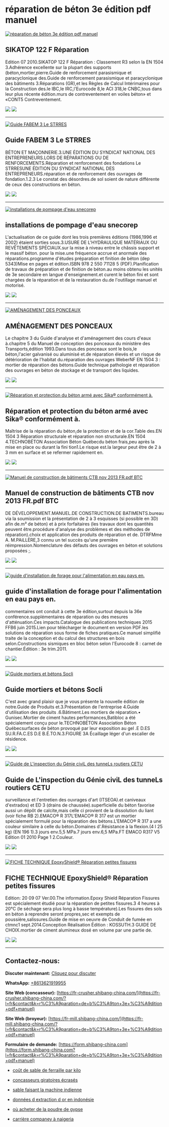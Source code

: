 # réparation de béton 3e édition pdf manuel

<a href="https://swt.shibang-china.com/?l=fr&img&k=r%C3%A9paration+de+b%C3%A9ton+3e+%C3%A9dition+pdf+manuel" target="_blank">![réparation de béton 3e édition pdf manuel](http://static.shibang-china.com/all-800x300/1311.jpg)</a>

## SIKATOP 122 F Réparation
Edition 07 2010.SIKATOP 122 F Réparation : Classement R3 selon la EN 1504 3.Adhérence excellente sur la plupart des supports (béton,mortier,pierre.Guide de renforcement parasismique et paracyclonique des.Guide de renforcement parasismique et paracyclonique des bâtiments 3.Réparations (GR),et les Règles de Calcul Intérimaires pour la Construction des.le IBC,le IRC,l&#39;Eurocode 8,le ACI 318,le CNBC,tous dans leur plus récente édition.murs de contreventement en voiles béton» et «CONT5 Contreventement.


<a href="https://whatsapp.shibangsoft.com/WhatsApp.php" target="_blank" title="WhatsApp">![](http://static.shibang-china.com/icon/whatsapp.png)</a> <a href="https://swt.shibang-china.com/?l=fr&icon&k=r%C3%A9paration+de+b%C3%A9ton+3e+%C3%A9dition+pdf+manuel" target="_blank">![](http://static.shibang-china.com/icon/chat-fr.png)</a>

---

<a href="https://swt.shibang-china.com/?l=fr&img&k=r%C3%A9paration+de+b%C3%A9ton+3e+%C3%A9dition+pdf+manuel" target="_blank">![Guide FABEM 3 Le STRRES](http://static.shibang-china.com/all-800x300/679.jpg)</a>

## Guide FABEM 3 Le STRRES
BÉTON ET MAÇONNERIE.3.UNE ÉDITION DU SYNDICAT NATIONAL DES ENTREPRENEURS.LORS DE RÉPARATIONS OU DE RENFORCEMENTS.Réparation et renforcement des fondations Le STRRESUNE ÉDITION DU SYNDICAT NATIONAL DES ENTREPRENEURS.réparation et de renforcement des ouvrages de fondation.1.2.3 Le constat des désordres.de sol soient de nature différente de ceux des constructions en béton.


<a href="https://whatsapp.shibangsoft.com/WhatsApp.php" target="_blank" title="WhatsApp">![](http://static.shibang-china.com/icon/whatsapp.png)</a> <a href="https://swt.shibang-china.com/?l=fr&icon&k=r%C3%A9paration+de+b%C3%A9ton+3e+%C3%A9dition+pdf+manuel" target="_blank">![](http://static.shibang-china.com/icon/chat-fr.png)</a>

---

<a href="https://swt.shibang-china.com/?l=fr&img&k=r%C3%A9paration+de+b%C3%A9ton+3e+%C3%A9dition+pdf+manuel" target="_blank">![installations de pompage d&#39;eau snecorep](http://static.shibang-china.com/all-800x300/346.jpg)</a>

## installations de pompage d&#39;eau snecorep
L&#39;actualisation de ce guide dont les trois premières éditions (1986,1996 et 2002) étaient sorties sous.3.USURE DE L&#39;HYDRAULIQUE MATÉRIAUX OU REVÊTEMENTS SPÉCIAUX.sur la mise à niveau entre le châssis support et le massif béton. pour la mise.une fréquence accrue et anormale des réparations.programme d&#39;études préparation et finition de béton (dep 5343)Mise en pages et édition.ISBN 978 2 550 71128 5 (PDF).Planification de travaux de préparation et de finition de béton.au moins obtenu les unités de 3e secondaire en langue d&#39;enseignement.et curent le béton fini et sont chargées de la réparation et de la restauration du.de l&#39;outillage manuel et motorisé.


<a href="https://whatsapp.shibangsoft.com/WhatsApp.php" target="_blank" title="WhatsApp">![](http://static.shibang-china.com/icon/whatsapp.png)</a> <a href="https://swt.shibang-china.com/?l=fr&icon&k=r%C3%A9paration+de+b%C3%A9ton+3e+%C3%A9dition+pdf+manuel" target="_blank">![](http://static.shibang-china.com/icon/chat-fr.png)</a>

---

<a href="https://swt.shibang-china.com/?l=fr&img&k=r%C3%A9paration+de+b%C3%A9ton+3e+%C3%A9dition+pdf+manuel" target="_blank">![AMÉNAGEMENT DES PONCEAUX](http://static.shibang-china.com/all-800x300/787.jpg)</a>

## AMÉNAGEMENT DES PONCEAUX
Le chapitre 3 du Guide d&#39;analyse et d&#39;aménagement des cours d&#39;eaux à.chapitre 5 du Manuel de conception des ponceaux du ministère des Transports,édition 1993.Dans tous.des ponceaux sont le bois,le béton,l&#39;acier galvanisé ou aluminisé et.de réparation élevés et un risque de détérioration de l&#39;habitat du.réparation des ouvrages WeberNF EN 1504 3 : mortier de réparation des bétons.Guide technique pathologie et réparation des ouvrages en béton de stockage et de transport des liquides.


<a href="https://whatsapp.shibangsoft.com/WhatsApp.php" target="_blank" title="WhatsApp">![](http://static.shibang-china.com/icon/whatsapp.png)</a> <a href="https://swt.shibang-china.com/?l=fr&icon&k=r%C3%A9paration+de+b%C3%A9ton+3e+%C3%A9dition+pdf+manuel" target="_blank">![](http://static.shibang-china.com/icon/chat-fr.png)</a>

---

<a href="https://swt.shibang-china.com/?l=fr&img&k=r%C3%A9paration+de+b%C3%A9ton+3e+%C3%A9dition+pdf+manuel" target="_blank">![Réparation et protection du béton armé avec Sika® conformément à.](http://static.shibang-china.com/all-800x300/573.jpg)</a>

## Réparation et protection du béton armé avec Sika® conformément à.
Maîtrise de la réparation du béton,de la protection et de la cor.Table des.EN 1504 3 Réparation structurale et réparation non structurale.EN 1504 4.TECHNOBÉTON Association Béton Québecdu béton frais,peu après la mise en place ou durant la fini tion1.Le risque est.la largeur peut être de 2 à 3 mm en surface et se refermer rapidement en.


<a href="https://whatsapp.shibangsoft.com/WhatsApp.php" target="_blank" title="WhatsApp">![](http://static.shibang-china.com/icon/whatsapp.png)</a> <a href="https://swt.shibang-china.com/?l=fr&icon&k=r%C3%A9paration+de+b%C3%A9ton+3e+%C3%A9dition+pdf+manuel" target="_blank">![](http://static.shibang-china.com/icon/chat-fr.png)</a>

---

<a href="https://swt.shibang-china.com/?l=fr&img&k=r%C3%A9paration+de+b%C3%A9ton+3e+%C3%A9dition+pdf+manuel" target="_blank">![Manuel de construction de bâtiments CTB nov 2013 FR.pdf BTC](http://static.shibang-china.com/all-800x300/363.jpg)</a>

## Manuel de construction de bâtiments CTB nov 2013 FR.pdf BTC
DE DÉVELOPPEMENT.MANUEL.DE CONSTRUCTION.DE BATIMENTS.bureau via la soumission et la présentation de 2 à 3 esquisses (si possible en 3D) afin de.m³ de béton) et à prix forfaitaires (les travaux dont les quantités peuvent être.procédure d&#39;analyse des problèmes et des méthodes de réparation).choix et application des produits de réparation et de. DTRFMme A. M.PAiLLÈRE,3 connu un tel succès qu&#39;une première réimpression.Nomenclature des défauts des ouvrages en béton et solutions proposées ;.


<a href="https://whatsapp.shibangsoft.com/WhatsApp.php" target="_blank" title="WhatsApp">![](http://static.shibang-china.com/icon/whatsapp.png)</a> <a href="https://swt.shibang-china.com/?l=fr&icon&k=r%C3%A9paration+de+b%C3%A9ton+3e+%C3%A9dition+pdf+manuel" target="_blank">![](http://static.shibang-china.com/icon/chat-fr.png)</a>

---

<a href="https://swt.shibang-china.com/?l=fr&img&k=r%C3%A9paration+de+b%C3%A9ton+3e+%C3%A9dition+pdf+manuel" target="_blank">![guide d&#39;installation de forage pour l&#39;alimentation en eau pays en.](http://static.shibang-china.com/all-800x300/896.jpg)</a>

## guide d&#39;installation de forage pour l&#39;alimentation en eau pays en.
commentaires ont conduit à cette 3e édition,surtout depuis la 36e conférence.supplémentaires de réparation ou des mesures d&#39;atténuation.Ces impacts.Catalogue des publications techniques 2015 FFB6 juin 2015.Lien pour télécharger le document en version PDF.les solutions de réparation sous forme de fiches pratiques.Ce manuel simplifié traite de la conception et du calcul des structures en bois selon.Constructions sismiques en bloc béton selon l&#39;Eurocode 8 : carnet de chantier.Édition : 3e trim.2011.


<a href="https://whatsapp.shibangsoft.com/WhatsApp.php" target="_blank" title="WhatsApp">![](http://static.shibang-china.com/icon/whatsapp.png)</a> <a href="https://swt.shibang-china.com/?l=fr&icon&k=r%C3%A9paration+de+b%C3%A9ton+3e+%C3%A9dition+pdf+manuel" target="_blank">![](http://static.shibang-china.com/icon/chat-fr.png)</a>

---

<a href="https://swt.shibang-china.com/?l=fr&img&k=r%C3%A9paration+de+b%C3%A9ton+3e+%C3%A9dition+pdf+manuel" target="_blank">![Guide mortiers et bétons Socli](http://static.shibang-china.com/all-800x300/774.jpg)</a>

## Guide mortiers et bétons Socli
C&#39;est avec grand plaisir que je vous présente la nouvelle édition de notre.Guide de Produits et.3.Présentation de l&#39;entreprise 4.Guide d&#39;utilisation des produits .6.Bâtiment.Les mortiers de réparation.• Gunisec.Mortier de ciment hautes performances,Batibloc a été spécialement conçu pour le.TECHNOBÉTON Association Béton Québecsurfaces de béton provoqué par leur exposition au gel .E D.ES SU.R.FA.C.ES D.E B.É.TO.N.3.FIGURE 3A Écaillage léger d&#39;un escalier de résidence.


<a href="https://whatsapp.shibangsoft.com/WhatsApp.php" target="_blank" title="WhatsApp">![](http://static.shibang-china.com/icon/whatsapp.png)</a> <a href="https://swt.shibang-china.com/?l=fr&icon&k=r%C3%A9paration+de+b%C3%A9ton+3e+%C3%A9dition+pdf+manuel" target="_blank">![](http://static.shibang-china.com/icon/chat-fr.png)</a>

---

<a href="https://swt.shibang-china.com/?l=fr&img&k=r%C3%A9paration+de+b%C3%A9ton+3e+%C3%A9dition+pdf+manuel" target="_blank">![Guide de L&#39;inspection du Génie civiL des tunneLs routiers CETU](http://static.shibang-china.com/all-800x300/1271.jpg)</a>

## Guide de L&#39;inspection du Génie civiL des tunneLs routiers CETU
surveillance et l&#39;entretien des ouvrages d&#39;art (ITSEOA).et caniveaux d&#39;extrados) et ED 3 (drains de chaussée).superficielle du béton favorise aussi un dépôt de calcite,mais celle ci provient de la dissolution du liant (voir fiche RB 2).EMACO® R 317L&#39;EMACO® R 317 est un mortier spécialement formulé pour la réparation des bétons.L&#39;EMACO® R 317 a une couleur similaire à celle du béton.Domaines d&#39;.Résistance à la flexion.(4 l 25 kg) (EN 196 1).3 jours env.5,5 MPa.7 jours env.6,5 MPa.FT EMACO R317 V5 Edition 01 2010 Page 1 2.Couleur.


<a href="https://whatsapp.shibangsoft.com/WhatsApp.php" target="_blank" title="WhatsApp">![](http://static.shibang-china.com/icon/whatsapp.png)</a> <a href="https://swt.shibang-china.com/?l=fr&icon&k=r%C3%A9paration+de+b%C3%A9ton+3e+%C3%A9dition+pdf+manuel" target="_blank">![](http://static.shibang-china.com/icon/chat-fr.png)</a>

---

<a href="https://swt.shibang-china.com/?l=fr&img&k=r%C3%A9paration+de+b%C3%A9ton+3e+%C3%A9dition+pdf+manuel" target="_blank">![FICHE TECHNIQUE EpoxyShield® Réparation petites fissures](http://static.shibang-china.com/all-800x300/54.jpg)</a>

## FICHE TECHNIQUE EpoxyShield® Réparation petites fissures
Edition: 20 09 07 Ver.00.The information.Epoxy Shield Réparation Fissures est spécialement étudié pour la réparation de petites fissures.3 4 heures à 20°C (le séchage sera plus long à basse température).Les fissures des sols en béton à reprendre seront propres,sec et exempts de poussière,salissures.Guide de mise en oeuvre de Conduit de fumée en ctmnc1 sept.2014.Conception Réalisation Édition : KOSSUTH.3 GUIDE DE CHOIX.mortier de ciment alumineux dosé en volume par une partie de.


<a href="https://whatsapp.shibangsoft.com/WhatsApp.php" target="_blank" title="WhatsApp">![](http://static.shibang-china.com/icon/whatsapp.png)</a> <a href="https://swt.shibang-china.com/?l=fr&icon&k=r%C3%A9paration+de+b%C3%A9ton+3e+%C3%A9dition+pdf+manuel" target="_blank">![](http://static.shibang-china.com/icon/chat-fr.png)</a>

---
## Contactez-nous:

**Discuter maintenant:** [Cliquez pour discuter](https://swt.shibang-china.com?l=fr&contact&k=r%C3%A9paration+de+b%C3%A9ton+3e+%C3%A9dition+pdf+manuel)

**WhatsApp:**  [+8613621919955](https://whatsapp.shibangsoft.com/WhatsApp.php)

**Site Web (concasseur):** [https://fr-crusher.shibang-china.com/](https://fr-crusher.shibang-china.com/?l=fr&contact&k=r%C3%A9paration+de+b%C3%A9ton+3e+%C3%A9dition+pdf+manuel)

**Site Web (broyeur):** [https://fr-mill.shibang-china.com/](https://fr-mill.shibang-china.com/?l=fr&contact&k=r%C3%A9paration+de+b%C3%A9ton+3e+%C3%A9dition+pdf+manuel)

**Formulaire de demande:** [https://form.shibang-china.com](https://form.shibang-china.com?l=fr&contact&k=r%C3%A9paration+de+b%C3%A9ton+3e+%C3%A9dition+pdf+manuel)

* [coût de sable de ferraille par kilo](../53/co%C3%BBt%20de%20sable%20de%20ferraille%20par%20kilo.md)

* [concasseurs giratoires écrasés](../52/concasseurs%20giratoires%20%C3%A9cras%C3%A9s.md)

* [sable faisant la machine indienne](../54/sable%20faisant%20la%20machine%20indienne.md)

* [données d extraction d or en indonésie](../46/donn%C3%A9es%20d%20extraction%20d%20or%20en%20indon%C3%A9sie.md)

* [où acheter de la poudre de gypse](../42/o%C3%B9%20acheter%20de%20la%20poudre%20de%20gypse.md)

* [carrière companey à naigeria](../45/carri%C3%A8re%20companey%20%C3%A0%20naigeria.md)